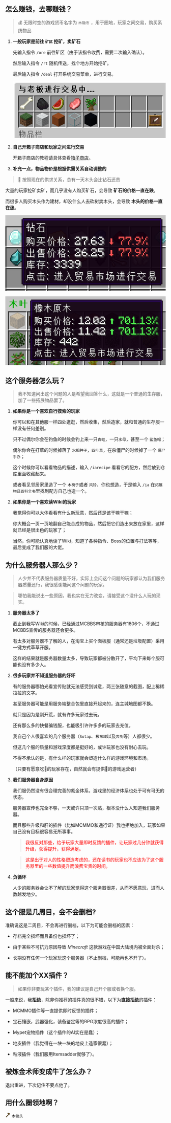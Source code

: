 ## 怎么赚钱，去哪赚钱？
> 💰 无限时空的游戏货币名字为 `木锄币` ，用于圈地，玩家之间交易，购买系统物品

1. **一般玩家是前往 `矿区` 挖矿，卖矿石**

    先输入指令 `/ore` 前往矿区（由于该指令收费，需要二次输入确认）。

    然后输入指令 `/rt` 随机传送，找个地方开始挖矿。

    最后输入指令 `/deal` 打开系统交易菜单，进行交易。

    ![系统交易菜单](pics/deal.png)

2. **自己开箱子商店和玩家之间进行交易**

    开箱子商店的教程请具体查看[箱子商店](quickshop.md)。

3. **补充一点，物品物价是根据供需关系自动调整的**

> 💎 按照现在的供求关系，总有一天木头会比钻石还贵

大量的玩家挖矿卖矿，而几乎没有人购买矿石，会导致 **矿石的价格一直在跌**。

而很多人购买木头作为建材，却没什么人去砍树卖木头，会导致 **木头的价格一直在涨**。

![钻石的系统交易价格](pics/diamond.png)
    
![木头的系统交易价格](pics/oak_log.png)

## 这个服务器怎么玩？

> 我不知道问出这个问题的人是希望我回答什么，这就是一个普通的生存服，加了一些拓展物品罢了。

1. **如果你是一个喜欢自行摸索的玩家**

    你可以和在其他服一样四处逛逛，然后收集，然后造家，就和普通的生存服一样没有任何差别。
    
    只不过偶尔你会在钓鱼的时候会钓上来一只`青蛙`，一只`水母`，甚至一个 `鲨鱼帽`；

    偶尔你会在打草的时候掉落了 `水稻种子`，`四叶草`，在杀僵尸的时候掉了一个 `僵尸手办`；

    这个时候你可以看看物品的描述，输入 `/iarecipe` 看看它的配方，然后放到仓库里面收藏起来。

    或者看见邻居家里造了一个 `木椅子`或者 `风铃`，你也想造，于是输入 `/ia` 在`拓展物品百科全书`里找到配方自己也造一个。

2. **如果你是一个喜欢读Wiki的玩家**

    我觉得你可以大体看看有什么新玩意，然后还是该干嘛干嘛；

    你大概会一页一页地翻自己能合成的物品，然后把它们造出来放在家里，这样就已经是很出色的玩家了；
    
    当然，你可能认真地读了Wiki，知道了各种指令、Boss的位置与打法等等，最后变成了我们服的大佬。

## 为什么服务器人那么少？

> 人少并不代表服务器质量不好，实际上会问这个问题的玩家都认为我们服务器质量还行，我很感谢能问这个问题的玩家。

> 哪怕我能说出一些原因，我也实在无力改变，请接受这个没什么人玩的现实。

1. **服务器太多了**

    截止到我写Wiki的时候，已经通过MCBBS审核的服务器有1806个，不通过MCBBS宣传的服务器还会更多。

    有太多对服务器不了解的人，在淘宝上买个面板服（通常还是垃圾配置）采用一键方式草草开服。

    这样的结果就是服务器数量太多，导致玩家都被分散开了，平均下来每个服可能也没有多少人。

2. **很多玩家并不知道服务器的好坏**

    有的服务器哪怕光看宣传贴就无法感受到诚意，两三张随意的截图，配上稀稀拉拉的文字。

    甚至服务器可能是用服务端整合包里直接开起来的，连主城地图都不换。

    就只是因为是刚开荒，就有许多玩家过去玩。

    还有那么多的快餐骗钱服，也能吸引许许多多的玩家去充值。

    我自己个人很喜欢的几个服务器（`Sotap`、`极东域`以及`奔兔`等）人都很少。

    但这几个服的质量和游戏深度都是挺好的，或许玩家也没有耐心去玩。
    
    不得不承认的是，有什么样的玩家就会塑造什么样的游戏环境和市场。
    
    （只要有愿意吃💩的玩家存在，自然就会有提供💩的游戏运营者）

3. **我们服务器自身原因**

    我们服仍然没有很合理完善的氪金体系，游戏里的经济体系也处于可有可无的状态。

    服务器宣传也完全不够，一天或许只顶一次贴，根本没什么人知道我们服务器。

    而且那些升级和肝的插件（比如MCMMO和通行证）我也拒绝加入，玩家如果自己没有目标很容易无所事事。

    > <font color=red>我很反对那些，给予玩家大量即时反馈的插件，让玩家过几分钟就获得升级，获得提升，获得满足。</font>

    > <font color=red>这是出于对人的性格塑造考虑的，还在读书的玩家也不应该为了这个服务器里的一些数值提升而浪费宝贵的时间。</font>

4. **负循环**

    人少的服务器会让不了解的玩家觉得这个服务器很差，从而不愿意玩，进而人数越发地少。

    
## 这个服是几周目，会不会删档?

准确说这是二周目，不会再进行删档，以下为可能会删档的因素：

+   存档完全损坏而且备份也损坏了；

+   由于某些不可抗力原因导致 *Minecraft* 这款游戏在中国大陆境内被全面封杀；

+   长期没有任何一个玩家玩这个服务器（不止删档，可能再也不开了）。

## 能不能加个XX插件？

> 如果你非要玩某个插件，我的建议是自己开个服或者换个服。

一般来说，我**拒绝**，除非你推荐的插件真的很不错，以下为**直接拒绝**的插件：

+   MCMMO插件等一直提供即时反馈的插件；

+   宝石镶嵌，武器强化，装备鉴定等的RPG浓度很高的插件；

+   Mypet宠物插件（这个插件的AI实在是蠢）；

+   地皮插件（我觉得在一块一块的地皮上造家很蠢）；

+   粘液插件（我们服用Itemsadder就够了）。

## 被炼金术师变成牛了怎么办？

退出重进，下次记住不要点他了。

## 用什么圈领地啊？

<img src="pics/wooden_hoe.png" class="icon"/> `木锄头`